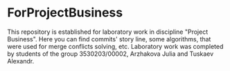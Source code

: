 # ForProjectBusiness
This repository is established for laboratory work in discipline "Project Business". Here you can find commits' story line, some algorithms, that were used for merge conflicts solving, etc.
Laboratory work was completed by students of the group 3530203/00002, Arzhakova Julia and Tuskaev Alexandr.
